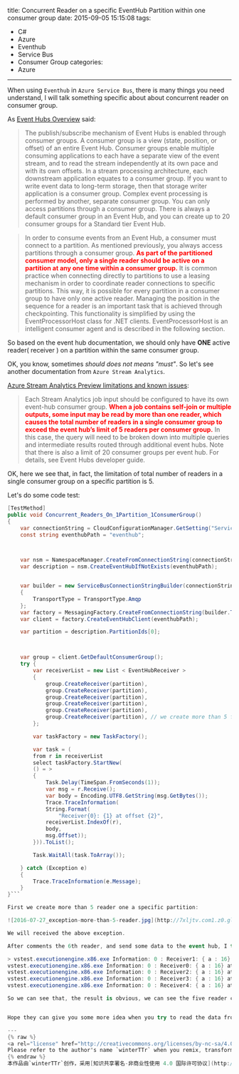 title: Concurrent Reader on a specific EventHub Partition within one consumer group
date: 2015-09-05 15:15:08
tags:
  - C#
  - Azure
  - Eventhub
  - Service Bus
  - Consumer Group
categories:
  - Azure
---


When using `Eventhub` in `Azure Service Bus`, there is many things you need understand, I will talk something specific about about concurrent reader on consumer group.


<!--more-->




As [Event Hubs Overview](http://blogs.msdn.com/controlpanel/blogs/posteditor.aspx/Event%20Hubs%20Overview) said:

> The publish/subscribe mechanism of Event Hubs is enabled through consumer groups. A consumer group is a view (state, position, or offset) of an entire Event Hub. Consumer groups enable multiple consuming applications to each have a separate view of the event stream, and to read the stream independently at its own pace and with its own offsets. In a stream processing architecture, each downstream application equates to a consumer group. If you want to write event data to long-term storage, then that storage writer application is a consumer group. Complex event processing is performed by another, separate consumer group. You can only access partitions through a consumer group. There is always a default consumer group in an Event Hub, and you can create up to 20 consumer groups for a Standard tier Event Hub.


> In order to consume events from an Event Hub, a consumer must connect to a partition. As mentioned previously, you always access partitions through a consumer group. **<font color="red">As part of the partitioned consumer model, only a single reader should be active on a partition at any one time within a consumer group.</font>** It is common practice when connecting directly to partitions to use a leasing mechanism in order to coordinate reader connections to specific partitions. This way, it is possible for every partition in a consumer group to have only one active reader. Managing the position in the sequence for a reader is an important task that is achieved through checkpointing. This functionality is simplified by using the EventProcessorHost class for .NET clients. EventProcessorHost is an intelligent consumer agent and is described in the following section. 


So based on the event hub documentation, we should only have **ONE** active reader( receiver ) on a partition within the same consumer group.

OK, you know, sometimes *should does not means "must"*. So let's see another documentation from `Azure Stream Analytics`.


[Azure Stream Analytics Preview limitations and known issues](http://blogs.msdn.com/controlpanel/blogs/posteditor.aspx/Azure%20Stream%20Analytics%20Preview%20limitations%20and%20known%20issues):

> Each Stream Analytics job input should be configured to have its own event-hub consumer group. **<font color="red">When a job contains self-join or multiple outputs, some input may be read by more than one reader, which causes the total number of readers in a single consumer group to exceed the event hub’s limit of 5 readers per consumer group.</font>** In this case, the query will need to be broken down into multiple queries and intermediate results routed through additional event hubs. Note that there is also a limit of 20 consumer groups per event hub. For details, see Event Hubs developer guide.

OK, here we see that, in fact, the limitation of total number of readers in a single consumer group on a specific partition is 5.

Let's do some code test:


```csharp
[TestMethod]
public void Concurrent_Readers_On_1Partition_1ConsumerGroup() 
{
    var connectionString = CloudConfigurationManager.GetSetting("ServiceBus.Eventhub.ConnectionString");
    const string eventhubPath = "eventhub";



    var nsm = NamespaceManager.CreateFromConnectionString(connectionString);
    var description = nsm.CreateEventHubIfNotExists(eventhubPath);


    var builder = new ServiceBusConnectionStringBuilder(connectionString) 
    {
        TransportType = TransportType.Amqp
    };
    var factory = MessagingFactory.CreateFromConnectionString(builder.ToString());
    var client = factory.CreateEventHubClient(eventhubPath);

    var partition = description.PartitionIds[0];



    var group = client.GetDefaultConsumerGroup();
    try {
        var receiverList = new List < EventHubReceiver > 
        {
            group.CreateReceiver(partition),
            group.CreateReceiver(partition),
            group.CreateReceiver(partition),
            group.CreateReceiver(partition),
            group.CreateReceiver(partition),
            group.CreateReceiver(partition), // we create more than 5 first and comment this line to pass the test
        };

        var taskFactory = new TaskFactory();

        var task = (
        from r in receiverList
        select taskFactory.StartNew(
        () = > 
        {
            Task.Delay(TimeSpan.FromSeconds(1));
            var msg = r.Receive();
            var body = Encoding.UTF8.GetString(msg.GetBytes());
            Trace.TraceInformation(
            String.Format(
                "Receiver{0}: {1} at offset {2}",
            receiverList.IndexOf(r),
            body,
            msg.Offset));
        })).ToList();

        Task.WaitAll(task.ToArray());

    } catch (Exception e) 
    {
        Trace.TraceInformation(e.Message);
    }
}```

First we create more than 5 reader one a specific partition:

![2016-07-27_exception-more-than-5-reader.jpg](http://7xljtv.com1.z0.glb.clouddn.com/images/2015-09-05-CSharp-Unit-Test-with-Microsoft-Fakes/2016-07-27_exception-more-than-5-reader.jpg)

We will received the above exception.

After comments the 6th reader, and send some data to the event hub, I try to rerun the test again. Then we got the following result:

> vstest.executionengine.x86.exe Information: 0 : Receiver1: { a : 16} at offset 0
vstest.executionengine.x86.exe Information: 0 : Receiver0: { a : 16} at offset 0
vstest.executionengine.x86.exe Information: 0 : Receiver2: { a : 16} at offset 0
vstest.executionengine.x86.exe Information: 0 : Receiver3: { a : 16} at offset 0
vstest.executionengine.x86.exe Information: 0 : Receiver4: { a : 16} at offset 0

So we can see that, the result is obvious, we can see the five reader can work at the same time without competing.


Hope they can give you some more idea when you try to read the data from even hub directly by yourself without using `EventProcessorHost`

---
{% raw %}
<a rel="license" href="http://creativecommons.org/licenses/by-nc-sa/4.0/"><img alt="Creative Commons License" style="border-width:0" src="https://i.creativecommons.org/l/by-nc-sa/4.0/88x31.png" /></a><br />This work is licensed under a <a rel="license" href="http://creativecommons.org/licenses/by-nc-sa/4.0/">Creative Commons Attribution-NonCommercial-ShareAlike 4.0 International License</a>.
Please refer to the author's name `winterTTr` when you remix, transform, and build upon this material. 
{% endraw %}
本作品由`winterTTr`创作，采用[知识共享署名-非商业性使用 4.0 国际许可协议](http://creativecommons.org/licenses/by-nc-sa/4.0/)进行许可。修改，参照或者转载请注明作者`winterTTr`


